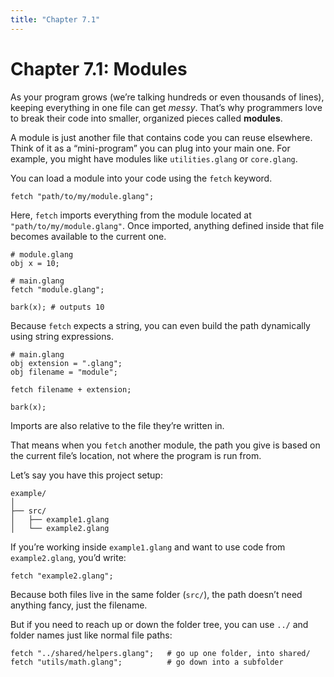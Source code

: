 ```yaml
---
title: "Chapter 7.1"
---
```


# Chapter 7.1: Modules

As your program grows (we’re talking hundreds or even thousands of lines), keeping everything in one file can get _messy_. That’s why programmers love to break their code into smaller, organized pieces called **modules**.

A module is just another file that contains code you can reuse elsewhere. Think of it as a “mini-program” you can plug into your main one. For example, you might have modules like `utilities.glang` or `core.glang`.

You can load a module into your code using the `fetch` keyword.

```
fetch "path/to/my/module.glang";
```

Here, `fetch` imports everything from the module located at `"path/to/my/module.glang"`. Once imported, anything defined inside that file becomes available to the current one.

```
# module.glang
obj x = 10;
```

```
# main.glang
fetch "module.glang";

bark(x); # outputs 10
```

Because `fetch` expects a string, you can even build the path dynamically using string expressions.

```
# main.glang
obj extension = ".glang";
obj filename = "module";

fetch filename + extension;

bark(x);
```

Imports are also relative to the file they’re written in.

That means when you `fetch` another module, the path you give is based on the current file’s location, not where the program is run from.

Let’s say you have this project setup:

```
example/
│
├── src/
│   ├── example1.glang
│   └── example2.glang
```

If you’re working inside `example1.glang` and want to use code from `example2.glang`, you’d write:

```
fetch "example2.glang";
```

Because both files live in the same folder (`src/`), the path doesn’t need anything fancy, just the filename.

But if you need to reach up or down the folder tree, you can use `../` and folder names just like normal file paths:

```
fetch "../shared/helpers.glang";   # go up one folder, into shared/
fetch "utils/math.glang";          # go down into a subfolder
```
